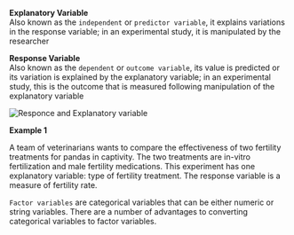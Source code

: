 **Explanatory Variable**  
Also known as the `independent` or `predictor variable`, it explains variations in the response variable; in an experimental study, it is manipulated by the researcher

**Response Variable**  
Also known as the `dependent` or `outcome variable`, its value is predicted or its variation is explained by the explanatory variable; in an experimental study, this is the outcome that is measured following manipulation of the explanatory variable

![Responce and Explanatory variable](https://images.deepai.org/django-summernote/2019-06-18/fe2a668a-625f-431f-9472-e177d594ba2c.png)

**Example 1**  

A team of veterinarians wants to compare the effectiveness of two fertility treatments for pandas in captivity. The two treatments are in-vitro fertilization and male fertility medications. This experiment has one explanatory variable: type of fertility treatment. The response variable is a measure of fertility rate.


`Factor variables` are categorical variables that can be either numeric or string variables. There are a number of advantages to converting categorical variables to factor variables.
